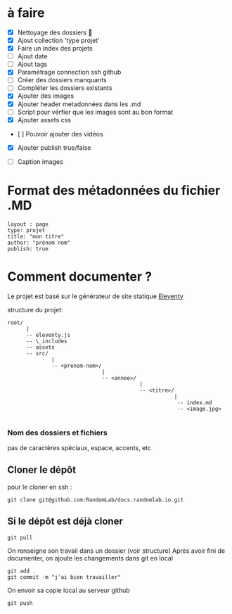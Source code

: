 # à faire

- [x] Nettoyage des dossiers :tada:
- [x] Ajout collection 'type projet'
- [x] Faire un index des projets
- [ ] Ajout date
- [ ] Ajout tags
- [x] Paramétrage connection ssh github
- [ ] Créer des dossiers manquants
- [ ] Compléter les dossiers existants
- [x] Ajouter des images
- [x] Ajouter header metadonnées dans les .md
- [ ] Script pour vérfier que les images sont au bon format
- [x] Ajouter assets css
- [ ] Pouvoir ajouter des vidéos
- [x] Ajouter publish true/false
- [ ] Caption images


# Format des métadonnées du fichier .MD

```
layout : page
type: projet
title: "mon titre"
author: "prénom nom"
publish: true
```

# Comment documenter ?

Le projet est basé sur le générateur de site statique [Eleventy](https://www.11ty.dev/)

structure du projet:

```
root/ 
      |
      -- eleventy.js
      -- \_includes
      -- assets
      -- src/ 
              |
              -- <prenom-nom>/
                              |
                              -- <annee>/
                                          |
                                          -- <titre>/
                                                     |
                                                      -- index.md
                                                      -- <image.jpg>
                
```

### Nom des dossiers et fichiers

pas de caractères spéciaux, espace, accents, etc

## Cloner le dépôt

pour le cloner en ssh :

```
git clone git@github.com:RandomLab/docs.randomlab.io.git
```

## Si le dépôt est déjà cloner

```
git pull
```

On renseigne son travail dans un dossier (voir structure)
Après avoir fini de documenter, on ajoute les changements dans git en local

```
git add .
git commit -m "j'ai bien travailler"
```

On envoir sa copie local au serveur github

```
git push
```




